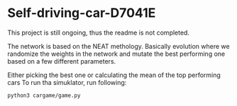 # Self-driving-car-D7041E

This project is still ongoing, thus the readme is not completed. 

The network is based on the NEAT methology. Basically evolution where we randomize the weights 
in the network and mutate the best performing one based on a few different parameters. 

Either picking the best one or calculating the mean of the top performing cars
To run tha simuklator, run following: 
```
python3 cargame/game.py
```
